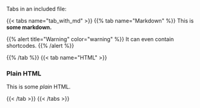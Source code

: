 Tabs in an included file:

{{< tabs name="tab_with_md" >}}
{{% tab name="Markdown" %}}
This is **some markdown.**

{{% alert title="Warning" color="warning" %}}
It can even contain shortcodes.
{{% /alert %}}

{{% /tab %}}
{{< tab name="HTML" >}}
<div>
	<h3>Plain HTML</h3>
	<p>This is some <i>plain</i> HTML.</p>
</div>
{{< /tab >}}
{{< /tabs >}}